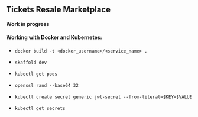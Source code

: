 ## Tickets Resale Marketplace

**Work in progress**

#### Working with Docker and Kubernetes:

- `docker build -t <docker_username>/<service_name> .`
- `skaffold dev`
- `kubectl get pods`

- `openssl rand --base64 32`
- `kubectl create secret generic jwt-secret --from-literal=$KEY=$VALUE`
- `kubectl get secrets`

